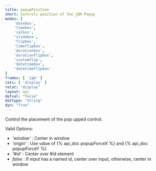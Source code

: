 ```yaml
---
title: popupPosition
short: Controls position of the jQM Popup
modes: [
	'datebox',
	'timebox',
	'calbox',
	'slidebox',
	'flipbox',
	'timeflipbox',
	'durationbox',
	'durationflipbox',
	'customflip',
	'datetimebox',
	'datetimeflipbox'
]
frames: [ 'jqm' ]
cats: [ 'display' ]
relat: "display"
layout: api
defval: "false"
dattype: "String"
dyn: "True"
---
```


Control the placement of the pop upped control.

Valid Options:

 - *'window'* : Center in window
 - *'origin'* : Use value of {% api_doc popupForceX %} and {% api_doc popupForceY %}
 - *'#id'* : Center over #id element
 - *false* : If input has a named id, center over input, otherwise, center in window

